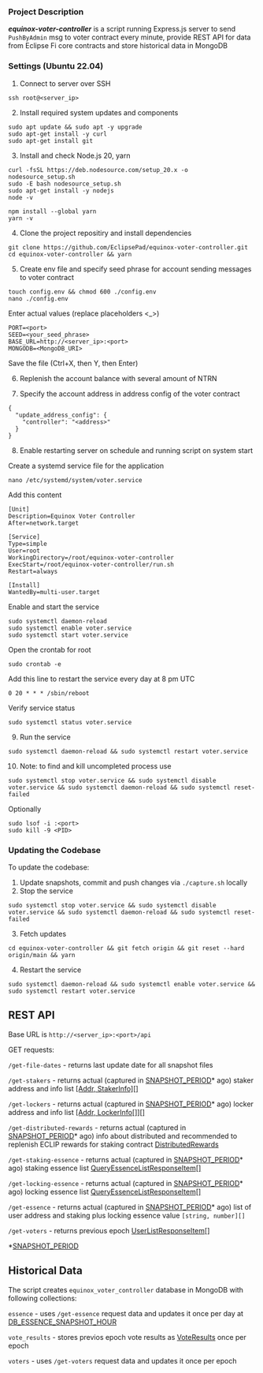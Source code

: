 ### Project Description

***equinox-voter-controller*** is a script running Express.js server to send `PushByAdmin` msg to voter contract every minute, provide REST API for data from Eclipse Fi core contracts and store historical data in MongoDB


### Settings (Ubuntu 22.04)

1) Connect to server over SSH
```
ssh root@<server_ip>
```

2) Install required system updates and components
```
sudo apt update && sudo apt -y upgrade
sudo apt-get install -y curl
sudo apt-get install git
```

3) Install and check Node.js 20, yarn
```
curl -fsSL https://deb.nodesource.com/setup_20.x -o nodesource_setup.sh
sudo -E bash nodesource_setup.sh
sudo apt-get install -y nodejs
node -v

npm install --global yarn
yarn -v
```

4) Clone the project repositiry and install dependencies

```
git clone https://github.com/EclipsePad/equinox-voter-controller.git
cd equinox-voter-controller && yarn
```

5) Create env file and specify seed phrase for account sending messages to voter contract

```
touch config.env && chmod 600 ./config.env
nano ./config.env
```

Enter actual values (replace placeholders <_>)

```
PORT=<port>
SEED=<your_seed_phrase>
BASE_URL=http://<server_ip>:<port>
MONGODB=<MongoDB_URI>
```

Save the file (Ctrl+X, then Y, then Enter)

6) Replenish the account balance with several amount of NTRN

7) Specify the account address in address config of the voter contract

```
{
  "update_address_config": {
    "controller": "<address>"
  }
}
```

8) Enable restarting server on schedule and running script on system start

Create a systemd service file for the application
```
nano /etc/systemd/system/voter.service
```

Add this content
```
[Unit]
Description=Equinox Voter Controller
After=network.target

[Service]
Type=simple
User=root
WorkingDirectory=/root/equinox-voter-controller
ExecStart=/root/equinox-voter-controller/run.sh
Restart=always

[Install]
WantedBy=multi-user.target
```

Enable and start the service
```
sudo systemctl daemon-reload
sudo systemctl enable voter.service
sudo systemctl start voter.service
```

Open the crontab for root
```
sudo crontab -e
```

Add this line to restart the service every day at 8 pm UTC
```
0 20 * * * /sbin/reboot
```

Verify service status
```
sudo systemctl status voter.service
```

9) Run the service
```
sudo systemctl daemon-reload && sudo systemctl restart voter.service
```

10) Note: to find and kill uncompleted process use
```
sudo systemctl stop voter.service && sudo systemctl disable voter.service && sudo systemctl daemon-reload && sudo systemctl reset-failed
```
Optionally
```
sudo lsof -i :<port>
sudo kill -9 <PID>
```

### Updating the Codebase

To update the codebase:

1) Update snapshots, commit and push changes via `./capture.sh` locally 
2) Stop the service
```
sudo systemctl stop voter.service && sudo systemctl disable voter.service && sudo systemctl daemon-reload && sudo systemctl reset-failed
```
3) Fetch updates
```
cd equinox-voter-controller && git fetch origin && git reset --hard origin/main && yarn
```
4) Restart the service
```
sudo systemctl daemon-reload && sudo systemctl enable voter.service && sudo systemctl restart voter.service
```


## REST API

Base URL is `http://<server_ip>:<port>/api`

GET requests:

`/get-file-dates` - returns last update date for all snapshot files

`/get-stakers` - returns actual (captured in [SNAPSHOT_PERIOD](#snapshot-period)* ago) staker address and info list [[Addr, StakerInfo][]](https://github.com/EclipsePad/equinox-voter-controller/blob/main/src/common/codegen/Staking.types.ts#L266)

`/get-lockers` - returns actual (captured in [SNAPSHOT_PERIOD](#snapshot-period)* ago) locker address and info list [[Addr, LockerInfo[]][]](https://github.com/EclipsePad/equinox-voter-controller/blob/main/src/common/codegen/Staking.types.ts#L232)

`/get-distributed-rewards` - returns actual (captured in [SNAPSHOT_PERIOD](#snapshot-period)* ago) info about distributed and recommended to replenish ECLIP rewards for staking contract [DistributedRewards](https://github.com/EclipsePad/equinox-voter-controller/blob/main/src/common/interfaces/index.ts#L5)

`/get-staking-essence` - returns actual (captured in [SNAPSHOT_PERIOD](#snapshot-period)* ago) staking essence list [QueryEssenceListResponseItem[]](https://github.com/EclipsePad/equinox-voter-controller/blob/main/src/common/codegen/Staking.types.ts#L237)

`/get-locking-essence` - returns actual (captured in [SNAPSHOT_PERIOD](#snapshot-period)* ago) locking essence list [QueryEssenceListResponseItem[]](https://github.com/EclipsePad/equinox-voter-controller/blob/main/src/common/codegen/Staking.types.ts#L237)

`/get-essence` - returns actual (captured in [SNAPSHOT_PERIOD](#snapshot-period)* ago) list of user address and staking plus locking essence value `[string, number][]`

`/get-voters` - returns previous epoch [UserListResponseItem[]](https://github.com/EclipsePad/eclipse-contracts-core/blob/main/scripts/src/interfaces/Voter.types.ts#L277)


<a id="snapshot-period"></a> *[SNAPSHOT_PERIOD](https://github.com/EclipsePad/equinox-voter-controller/blob/main/src/backend/constants.ts#L10)


## Historical Data

The script creates `equinox_voter_controller` database in MongoDB with following collections:

`essence` - uses `/get-essence` request data and updates it once per day at [DB_ESSENCE_SNAPSHOT_HOUR](https://github.com/EclipsePad/equinox-voter-controller/blob/main/src/backend/constants.ts#L11)

`vote_results` - stores previos epoch vote results as [VoteResults](https://github.com/EclipsePad/eclipse-contracts-core/blob/main/scripts/src/interfaces/Voter.types.ts#L295) once per epoch

`voters` - uses `/get-voters` request data and updates it once per epoch
